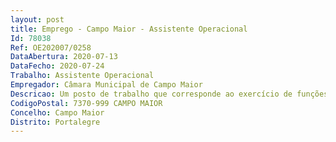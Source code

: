 ```yaml
--- 
layout: post
title: Emprego - Campo Maior - Assistente Operacional
Id: 78038
Ref: OE202007/0258
DataAbertura: 2020-07-13
DataFecho: 2020-07-24
Trabalho: Assistente Operacional
Empregador: Câmara Municipal de Campo Maior
Descricao: Um posto de trabalho que corresponde ao exercício de funções previstas na categoria de assistente operacional, cuja área de atividade se desenrola no âmbito das funções de coveiro competindo lhe cumprir, designadamente  proceder à abertura e aterro de sepulturas e proceder ao depósito e ao levantamento de restos mortais.
CodigoPostal: 7370-999 CAMPO MAIOR
Concelho: Campo Maior
Distrito: Portalegre
--- 
```

